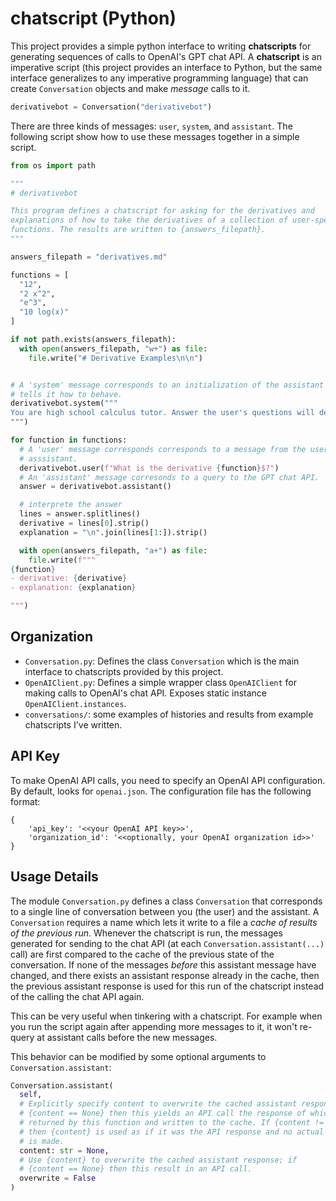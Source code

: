 # chatscript (Python)

This project provides a simple python interface to writing __chatscripts__ for
generating sequences of calls to OpenAI's GPT chat API. A __chatscript__ is an
imperative script (this project provides an interface to Python, but the same
interface generalizes to any imperative programming language) that can create
`Conversation` objects and make _message_ calls to it. 

```python
derivativebot = Conversation("derivativebot")
```

There are three kinds of messages: `user`, `system`, and `assistant`. The
following script show how to use these messages together in a simple script.

```python
from os import path

"""
# derivativebot

This program defines a chatscript for asking for the derivatives and 
explanations of how to take the derivatives of a collection of user-specified 
functions. The results are written to {answers_filepath}.
"""

answers_filepath = "derivatives.md"

functions = [
  "12",
  "2 x^2",
  "e^3",
  "10 log(x)"
]

if not path.exists(answers_filepath):
  with open(answers_filepath, "w+") as file:
    file.write("# Derivative Examples\n\n")


# A 'system' message corresponds to an initialization of the assistant that 
# tells it how to behave.
derivativebot.system("""
You are high school calculus tutor. Answer the user's questions will detailed step-by-step reasoning about how to take the derivative of a function. In your answer, first write the derivative of the user's function. Then on the next line after that, write a step-by-step explanation of how to calculate that derivative.
""")

for function in functions:
  # A 'user' message corresponds corresponds to a message from the user to the 
  # asssistant.
  derivativebot.user(f"What is the derivative {function}$?")
  # An 'assistant' message corresonds to a query to the GPT chat API.
  answer = derivativebot.assistant()

  # interprete the answer
  lines = answer.splitlines()
  derivative = lines[0].strip()
  explanation = "\n".join(lines[1:]).strip()

  with open(answers_filepath, "a+") as file:
    file.write(f"""
{function}
- derivative: {derivative}
- explanation: {explanation}

""")
```

## Organization

- `Conversation.py`: Defines the class `Conversation` which is the main
  interface to chatscripts provided by this project.
- `OpenAIClient.py`: Defines a simple wrapper class `OpenAIClient` for making
  calls to OpenAI's chat API. Exposes static instance `OpenAIClient.instances`.
- `conversations/`: some examples of histories and results from example
  chatscripts I've written.

## API Key

To make OpenAI API calls, you need to specify an OpenAI API
configuration. By default, looks for `openai.json`. The configuration file has
the following format:
```
{
    'api_key': '<<your OpenAI API key>>',
    'organization_id': '<<optionally, your OpenAI organization id>>'
}
```

## Usage Details

The module `Conversation.py` defines a class `Conversation` that corresponds to
a single line of conversation between you (the user) and the assistant. A
`Conversation` requires a name which lets it write to a file a _cache of results
of the previous run_. Whenever the chatscript is run, the messages generated
for sending to the chat API (at each `Conversation.assistant(...)` call) are
first compared to the cache of the previous state of the conversation. If none
of the messages _before_ this assistant message have changed, and there exists
an assistant response already in the cache, then the previous assistant response
is used for this run of the chatscript instead of the calling the chat API
again.

This can be very useful when tinkering with a chatscript. For example when you
run the script again after appending more messages to it, it won't re-query at
assistant calls before the new messages.

This behavior can be modified by some optional arguments to
`Conversation.assistant`:

```python
Conversation.assistant(
  self,
  # Explicitly specify content to overwrite the cached assistant response. If 
  # {content == None} then this yields an API call the response of which is 
  # returned by this function and written to the cache. If {content != None} 
  # then {content} is used as if it was the API response and no actual API call 
  # is made.
  content: str = None, 
  # Use {content} to overwrite the cached assistant response; if 
  # {content == None} then this result in an API call.
  overwrite = False 
)
```